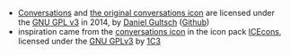 - [Conversations](https://github.com/siacs/Conversations/) and [the original conversations icon](https://github.com/siacs/Conversations/blob/master/art/ic_launcher.svg) are licensed under the [GNU GPL v3](https://github.com/siacs/Conversations/blob/master/LICENSE) in 2014, by [Daniel Gultsch](https://gultsch.de/) ([Github](https://github.com/inputmice))
- inspiration came from the [conversations icon](https://github.com/1C3/ICEcons/blob/master/app/src/main/res/drawable-nodpi/nodpi_conversations.png) in the icon pack [ICEcons](https://github.com/1C3/ICEcons), licensed under the [GNU GPLv3](https://github.com/1C3/ICEcons/blob/master/LICENSE) by [1C3](https://github.com/1C3)
